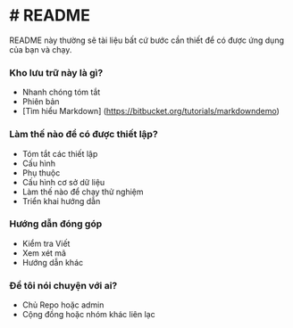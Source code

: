 # # README

README này thường sẽ tài liệu bất cứ bước cần thiết để có được ứng dụng của bạn và chạy.

### Kho lưu trữ này là gì? ###

* Nhanh chóng tóm tắt
* Phiên bản
* [Tìm hiểu Markdown] (https://bitbucket.org/tutorials/markdowndemo)

### Làm thế nào để có được thiết lập? ###

* Tóm tắt các thiết lập
* Cấu hình
* Phụ thuộc
* Cấu hình cơ sở dữ liệu
* Làm thế nào để chạy thử nghiệm
* Triển khai hướng dẫn

### Hướng dẫn đóng góp ###

* Kiểm tra Viết
* Xem xét mã
* Hướng dẫn khác

### Để tôi nói chuyện với ai? ###

* Chủ Repo hoặc admin
* Cộng đồng hoặc nhóm khác liên lạc